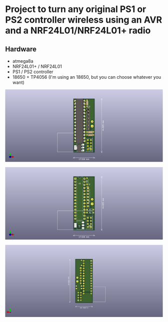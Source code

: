 # Project to turn any original PS1 or PS2 controller wireless using an AVR and a NRF24L01/NRF24L01+ radio

## Hardware

* atmega8a
* NRF24L01+ / NRF24L01
* PS1 / PS2 controller
* 18650 + TP4056 (I'm using an 18650, but you can choose whatever you want)

![Front Image](https://raw.githubusercontent.com/ShrinathN/ps1_wireless/master/schematics/images/front.png)

![Front empty Image](https://raw.githubusercontent.com/ShrinathN/ps1_wireless/master/schematics/images/front_empty.png)

![Back Image](https://raw.githubusercontent.com/ShrinathN/ps1_wireless/master/schematics/images/back.png)
